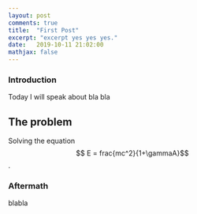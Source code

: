 ```yaml
---
layout: post
comments: true
title:  "First Post"
excerpt: "excerpt yes yes yes."
date:   2019-10-11 21:02:00
mathjax: false
---
```


### Introduction
Today I will speak about bla bla

## The problem
Solving the equation $$ E = frac{mc^2}{1+\gammaA}$$.

### Aftermath
blabla
